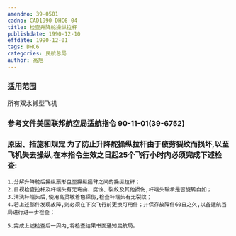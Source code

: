 ```yaml
---
amendno: 39-0501
cadno: CAD1990-DHC6-04
title: 检查升降舵操纵拉杆
publishdate: 1990-12-10
effdate: 1990-12-01
tags: DHC6
categories: 民航总局
author: 高旭
---
```


### 适用范围 
所有双水獭型飞机

### 参考文件美国联邦航空局适航指令 90-11-01(39-6752) 

### 原因、措施和规定 为了防止升降舵操纵拉杆由于疲劳裂纹而损坏,以至飞机失去操纵,在本指令生效之日起25个飞行小时内必须完成下述检查: 
    1.分解升降舵后操纵扇形盘至操纵摇臂之间的操纵拉杆； 
    2.目视检查拉杆及杆端头有无弯曲、腐蚀、裂纹及其他损伤,杆端头轴承是否旋转自如； 
    3.清洗杆端头后,使用高灵敏着色探伤,检查杆端头有无裂纹； 
    4.若上述部件发现故障,则必须在下次飞行前更换可用件；并保存故障件60日之久,以备适航当局进行进一步检查； 

    5.完成上述检查后一周内,将检查结果书面通知民航局。
